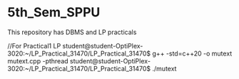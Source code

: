 # 5th_Sem_SPPU
This repository has  DBMS and LP practicals

//For Practical1 LP
student@student-OptiPlex-3020:~/LP_Practical_31470/LP_Practical_31470$ g++ -std=c++20 -o mutext mutext.cpp -pthread
student@student-OptiPlex-3020:~/LP_Practical_31470/LP_Practical_31470$ ./mutext

